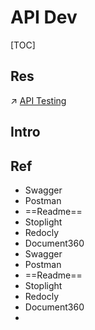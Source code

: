 # API Dev

[TOC]



## Res
↗ [API Testing](../../👁️%20Operations%20Management/🧪%20Software%20Testing/Testing%20Tyeps/Integration%20Test/API%20Testing/API%20Testing.md)



## Intro




## Ref
[Best API documentation tools you need]: https://medium.com/@ezinneanne/best-api-documentation-tools-you-need-cf3ef2c47e89
- Swagger
- Postman
- ==Readme==
- Stoplight
- Redocly
- Document360
- Swagger
- Postman
- ==Readme==
- Stoplight
- Redocly
- Document360
- 